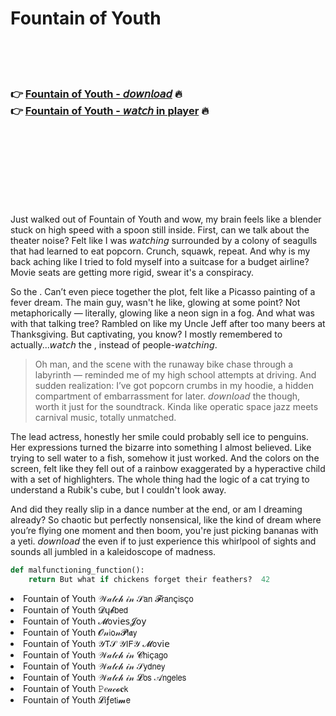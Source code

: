 <h1>Fountain of Youth</h1>

<br><br><br>

<h3>👉 <a href="https://Pauls-lefilachai1979.github.io/avdctxqruz/">Fountain of Youth - 𝘥𝘰𝘸𝘯𝘭𝘰𝘢𝘥</a> 🔥<br>
👉 <a href="https://Pauls-lefilachai1979.github.io/avdctxqruz/">Fountain of Youth - 𝘸𝘢𝘵𝘤𝘩 in player</a> 🔥
</h3>



<br><br><br><br><br><br><br>


Just walked out of Fountain of Youth and wow, my brain feels like a blender stuck on high speed with a spoon still inside. First, can we talk about the theater noise? Felt like I was 𝘸𝘢𝘵𝘤𝘩𝘪𝘯𝘨 surrounded by a colony of seagulls that had learned to eat popcorn. Crunch, squawk, repeat. And why is my back aching like I tried to fold myself into a suitcase for a budget airline? Movie seats are getting more rigid, swear it's a conspiracy.

So the  . Can’t even piece together the plot, felt like a Picasso painting of a fever dream. The main guy, wasn't he like, glowing at some point? Not metaphorically — literally, glowing like a neon sign in a fog. And what was with that talking tree? Rambled on like my Uncle Jeff after too many beers at Thanksgiving. But captivating, you know? I mostly remembered to actually...𝘸𝘢𝘵𝘤𝘩 the  , instead of people-𝘸𝘢𝘵𝘤𝘩𝘪𝘯𝘨.

> Oh man, and the scene with the runaway bike chase through a labyrinth — reminded me of my high school attempts at driving. And sudden realization: I’ve got popcorn crumbs in my hoodie, a hidden compartment of embarrassment for later. 𝘥𝘰𝘸𝘯𝘭𝘰𝘢𝘥 the   though, worth it just for the soundtrack. Kinda like operatic space jazz meets carnival music, totally unmatched.

The lead actress, honestly her smile could probably sell ice to penguins. Her expressions turned the bizarre into something I almost believed. Like trying to sell water to a fish, somehow it just worked. And the colors on the screen, felt like they fell out of a rainbow exaggerated by a hyperactive child with a set of highlighters. The whole thing had the logic of a cat trying to understand a Rubik's cube, but I couldn't look away.

And did they really slip in a dance number at the end, or am I dreaming already? So chaotic but perfectly nonsensical, like the kind of dream where you’re flying one moment and then boom, you're just picking bananas with a yeti. 𝘥𝘰𝘸𝘯𝘭𝘰𝘢𝘥 the   even if to just experience this whirlpool of sights and sounds all jumbled in a kaleidoscope of madness.

```python
def malfunctioning_function():
    return But what if chickens forget their feathers?  42
```

<li>Fountain of Youth 𝒲𝒶𝓉𝒸𝒽 𝒾𝓃 𝒮𝖺𝗇 𝓕𝗋𝖺𝗇ç𝗂𝗌ç𝗈</li>
<li>Fountain of Youth 𝓓ų𝓫𝖻𝖾𝖽</li>
<li>Fountain of Youth 𝓜𝗈ν𝗂𝖾𝗌𝓙𝗈𝗒</li>
<li>Fountain of Youth 𝓞𝓃𝗂𝗈𝓃𝓟𝗅𝖆𝗒</li>
<li>Fountain of Youth 𝒴𝖳𝒮 𝒴𝖨𝖥𝒴 𝓜𝗈ν𝗂𝖾</li>
<li>Fountain of Youth 𝒲𝒶𝓉𝒸𝒽 𝒾𝓃 𝓒𝗁𝗂ç𝖺𝗀𝗈</li>
<li>Fountain of Youth 𝒲𝒶𝓉𝒸𝒽 𝒾𝓃 𝒮𝗒𝖽𝗇𝖾𝗒</li>
<li>Fountain of Youth 𝒲𝒶𝓉𝒸𝒽 𝒾𝓃 𝓛𝗈𝗌 𝒜𝗇𝗀𝖾𝗅𝖾𝗌</li>
<li>Fountain of Youth 𝙿𝑒𝒶𝒸𝓸𝐜𝗄</li>
<li>Fountain of Youth 𝓛𝗂ƒ𝖾𝗍𝗂𝓶𝖾</li>
